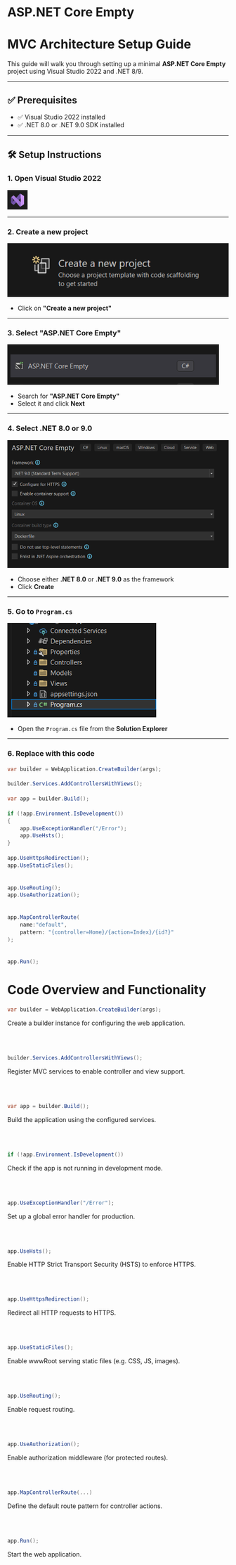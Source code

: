 # ASP.NET Core Empty  
# MVC Architecture Setup Guide

This guide will walk you through setting up a minimal **ASP.NET Core Empty** project using Visual Studio 2022 and .NET 8/9.

---
 
## ✅ Prerequisites 
 
- ✅ Visual Studio 2022 installed 
- ✅ .NET 8.0 or .NET 9.0 SDK installed

---

## 🛠️ Setup Instructions

### 1. Open Visual Studio 2022  
![Step 1](Screenshot%202025-06-11%20155005.png)

---

### 2. Create a new project  
![Step 2](Screenshot%202025-06-11%20153512.png)

- Click on **"Create a new project"**

---


### 3. Select "ASP.NET Core Empty"  
![Step 3](Screenshot%202025-06-11%20153529.png)

- Search for **"ASP.NET Core Empty"**
- Select it and click **Next**


---

### 4. Select .NET 8.0 or 9.0  
![Step 4](Screenshot%202025-06-11%20153547.png)

- Choose either **.NET 8.0** or **.NET 9.0** as the framework
- Click **Create**

---

### 5. Go to `Program.cs`  
![Step 5](Screenshot%202025-06-11%20155628.png)

- Open the `Program.cs` file from the **Solution Explorer**

---

### 6. Replace with this code  

```csharp
var builder = WebApplication.CreateBuilder(args);

builder.Services.AddControllersWithViews();

var app = builder.Build();

if (!app.Environment.IsDevelopment())
{
    app.UseExceptionHandler("/Error");
    app.UseHsts();
}

app.UseHttpsRedirection();
app.UseStaticFiles();


app.UseRouting();
app.UseAuthorization();


app.MapControllerRoute(
    name:"default",
    pattern: "{controller=Home}/{action=Index}/{id?}"
);


app.Run();


```


# Code Overview and Functionality

```csharp
var builder = WebApplication.CreateBuilder(args);
```
Create a builder instance for configuring the web application.

<br>
<br>

```csharp
builder.Services.AddControllersWithViews();
```
Register MVC services to enable controller and view support.

<br>
<br>

```csharp
var app = builder.Build();
```
Build the application using the configured services.

<br>
<br>

```csharp
if (!app.Environment.IsDevelopment())
```
Check if the app is not running in development mode.

<br>
<br>

```csharp
app.UseExceptionHandler("/Error");
```
Set up a global error handler for production.

<br>
<br>

```csharp
app.UseHsts();
```
Enable HTTP Strict Transport Security (HSTS) to enforce HTTPS.

<br>
<br>

```csharp
app.UseHttpsRedirection();
```
Redirect all HTTP requests to HTTPS.


<br>
<br>

```csharp
app.UseStaticFiles();
```
Enable wwwRoot serving static files (e.g. CSS, JS, images).

<br>
<br>

```csharp
app.UseRouting();
```
Enable request routing.


<br>
<br>

```csharp
app.UseAuthorization();
```
Enable authorization middleware (for protected routes).

<br>
<br>


```csharp
app.MapControllerRoute(...)
```
Define the default route pattern for controller actions.

<br>
<br>

```csharp
app.Run();
```
Start the web application.





